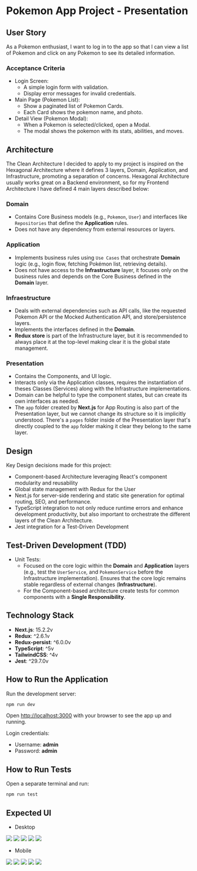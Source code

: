 # Pokemon App Project - Presentation

## User Story

As a Pokemon enthusiast, I want to log in to the app so that I can view a list of Pokemon and click on any Pokemon to see its detailed information.

### Acceptance Criteria

- Login Screen:
  - A simple login form with validation.
  - Display error messages for invalid credentials.
- Main Page (Pokemon List):
  - Show a paginated list of Pokemon Cards.
  - Each Card shows the pokemon name, and photo.
- Detail View (Pokemon Modal):
  - When a Pokemon is selected/clicked, open a Modal.
  - The modal shows the pokemon with its stats, abilities, and moves.

## Architecture

The Clean Architecture I decided to apply to my project is inspired on the Hexagonal Architecture where it defines 3 layers, Domain, Application, and Infrastructure, promoting a separation of concerns. Hexagonal Architecture usually works great on a Backend environment, so for my Frontend Architecture I have defined 4 main layers described below:

### Domain

- Contains Core Business models (e.g., `Pokemon`, `User`) and interfaces like `Repositories` that define the **Application** rules.
- Does not have any dependency from external resources or layers.

### Application

- Implements business rules using `Use Cases` that orchestrate **Domain** logic (e.g., login flow, fetching Pokémon list, retrieving details).
- Does not have access to the **Infrastructure** layer, it focuses only on the business rules and depends on the Core Business defined in the **Domain** layer.

### Infraestructure

- Deals with external dependencies such as API calls, like the requested Pokemon API or the Mocked Authentication API, and store/persistence layers.
- Implements the interfaces defined in the **Domain**.
- **Redux store** is part of the Infrastructure layer, but it is recommended to always place it at the top-level making clear it is the global state management.

### Presentation

- Contains the Components, and UI logic.
- Interacts only via the Application classes, requires the instantiation of theses Classes (Services) along with the Infrastructure implementations.
- Domain can be helpful to type the component states, but can create its own interfaces as needed.
- The `app` folder created by **Next.js** for App Routing is also part of the Presentation layer, but we cannot change its structure so it is implicitly understood. There's a `pages` folder inside of the Presentation layer that's directly coupled to the `app` folder making it clear they belong to the same layer.

## Design

Key Design decisions made for this project:

- Component-based Architecture leveraging React's component modularity and reusability
- Global state management with Redux for the User
- Next.js for server-side rendering and static site generation for optimal routing, SEO, and performance.​
- TypeScript integration to not only reduce runtime errors and enhance development productivity, but also important to orchestrate the different layers of the Clean Architecture.
- Jest integration for a Test-Driven Development

## Test-Driven Development (TDD)

- Unit Tests:
  - Focused on the core logic within the **Domain** and **Application** layers (e.g., test the `UserService`, and `PokemonService` before the Infrastructure implementation). Ensures that the core logic remains stable regardless of external changes (**Infrastructure**).
  - For the Component-based architecture create tests for common components with a **Single Responsibility**.

## Technology Stack

- **Next.js**: 15.2.2v
- **Redux**: ^2.6.1v
- **Redux-persist**: ^6.0.0v
- **TypeScript**: ^5v
- **TailwindCSS**: ^4v
- **Jest**: ^29.7.0v

## How to Run the Application

Run the development server:

```bash
npm run dev
```

Open [http://localhost:3000](http://localhost:3000) with your browser to see the app up and running.

Login credentials:

- Username: **admin**
- Password: **admin**

## How to Run Tests

Open a separate terminal and run:

```bash
npm run test
```

## Expected UI

- Desktop

<img src="https://github.com/mesparza942/pokemon-app/blob/main/public/pokemon-app-desktop1.png"/>
<img src="https://github.com/mesparza942/pokemon-app/blob/main/public/pokemon-app-desktop2.png"/>
<img src="https://github.com/mesparza942/pokemon-app/blob/main/public/pokemon-app-desktop3.png"/>
<img src="https://github.com/mesparza942/pokemon-app/blob/main/public/pokemon-app-desktop4.png"/>
<img src="https://github.com/mesparza942/pokemon-app/blob/main/public/pokemon-app-desktop5.png"/>

- Mobile

<img src="https://github.com/mesparza942/pokemon-app/blob/main/public/pokemon-app-mobile1.png"/>
<img src="https://github.com/mesparza942/pokemon-app/blob/main/public/pokemon-app-mobile2.png"/>
<img src="https://github.com/mesparza942/pokemon-app/blob/main/public/pokemon-app-mobile3.png"/>
<img src="https://github.com/mesparza942/pokemon-app/blob/main/public/pokemon-app-mobile4.png"/>
<img src="https://github.com/mesparza942/pokemon-app/blob/main/public/pokemon-app-mobile5.png"/>
